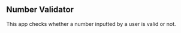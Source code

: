 Number Validator
-------------------------------------------------------------------
This app checks whether a number inputted by a user is valid or not.